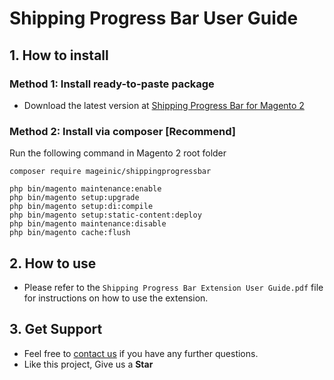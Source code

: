 # Shipping Progress Bar User Guide

## 1. How to install

### Method 1: Install ready-to-paste package

- Download the latest version at [Shipping Progress Bar for Magento 2](https://www.mageinic.com/shipping-progress-bar.html)

### Method 2: Install via composer [Recommend]

Run the following command in Magento 2 root folder

```
composer require mageinic/shippingprogressbar

php bin/magento maintenance:enable
php bin/magento setup:upgrade
php bin/magento setup:di:compile
php bin/magento setup:static-content:deploy
php bin/magento maintenance:disable
php bin/magento cache:flush
```

## 2. How to use

- Please refer to the `Shipping Progress Bar Extension User Guide.pdf` file for instructions on how to use the extension.

## 3. Get Support

- Feel free to [contact us](https://www.mageinic.com/contact.html) if you have any further questions.
- Like this project, Give us a **Star**